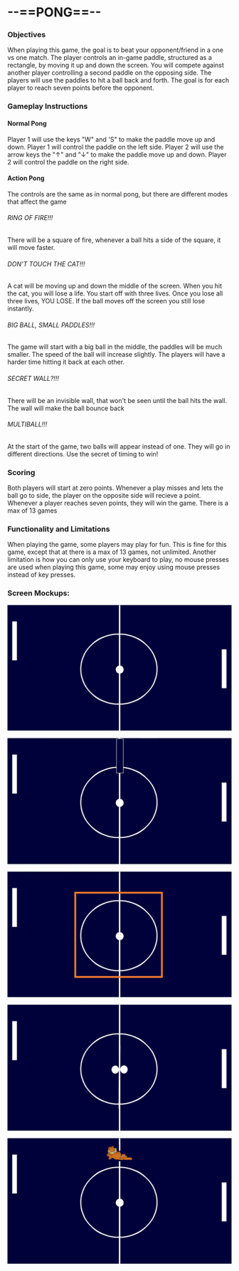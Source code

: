# --==PONG==--
### Objectives
When playing this game, the goal is to beat your opponent/friend in a one vs one match.
The player controls an in-game paddle, structured as a rectangle, by moving it up and down the screen. You will compete against another player controlling a second paddle on the opposing side. The players will use the paddles to hit a ball back and forth. The goal is for each player to reach seven points before the opponent.
### Gameplay Instructions
#### Normal Pong
Player 1 will use the keys "W" and 'S" to make the paddle move up and down. Player 1 will control the paddle on the left side. Player 2 will use the arrow keys the "↑" and "↓" to make the paddle move up and down. Player 2 will control the paddle on the right side.
#### Action Pong
The controls are the same as in normal pong, but there are different modes that affect the game
###### RING OF FIRE!!!
There will be a square of fire, whenever a ball hits a side of the square, it will move faster.
###### DON'T TOUCH THE CAT!!!
A cat will be moving up and down the middle of the screen. When you hit the cat, you will lose a life. You start off with three lives. Once you lose all three lives, YOU LOSE. If the ball moves off the screen you still lose instantly.
###### BIG BALL, SMALL PADDLES!!!
The game will start with a big ball in the middle, the paddles will be much smaller. The speed of the ball will increase slightly. The players will have a harder time hitting it back at each other.
###### SECRET WALL?!!!
There will be an invisible wall, that won't be seen until the ball hits the wall. The wall will make the ball bounce back
###### MULTIBALL!!!
At the start of the game, two balls will appear instead of one. They will go in different directions. Use the secret of timing to win!
### Scoring
Both players will start at zero points. Whenever a play misses and lets the ball go to side, the player on the opposite side will recieve a point. Whenever a player reaches seven points, they will win the game. There is a max of 13 games
### Functionality and Limitations
When playing the game, some players may play for fun. This is fine for this game, except that at there is a max of 13 games, not unlimited. Another limitation is how you can only use your keyboard to play, no mouse presses are used when playing this game, some may enjoy using mouse presses instead of key presses.
### Screen Mockups: 
![alt text][normalpong]

[normalpong]: https://raw.githubusercontent.com/StRobertCHSCS/final-project-1/master/Images/Normal%20Pong%20Mode.png
![alt text][secretwallmode]

[secretwallmode]: https://raw.githubusercontent.com/StRobertCHSCS/final-project-1/master/Images/Secret%20Wall%20Action%20Mode.png
![alt text][firemode]

[firemode]: https://raw.githubusercontent.com/StRobertCHSCS/final-project-1/master/Images/Ring%20of%20Fire%20Action%20Mode.png
![alt text][multiballmode]

[multiballmode]: https://raw.githubusercontent.com/StRobertCHSCS/final-project-1/master/Images/MultiBall%20Action%20Mode.png
![alt text][catmode]

[catmode]: https://raw.githubusercontent.com/StRobertCHSCS/final-project-1/master/Images/Cat%20Action%20Pong%20Mode.png

